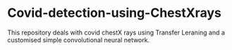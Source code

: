 # Covid-detection-using-ChestXrays
This repository deals with covid chestX rays using Transfer Leraning and a customised simple convolutional neural network.

